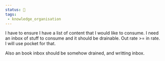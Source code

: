 ```yaml
---
status: 🌱
tags:
 - knowledge_organisation 
---
```



I have to ensure I have a list of content that I would like to consume.
I need an inbox of stuff to consume and it should be drainable.
Out rate >= in rate.
I will use pocket for that.


Also an book inbox should be somehow drained, and writting inbox.
